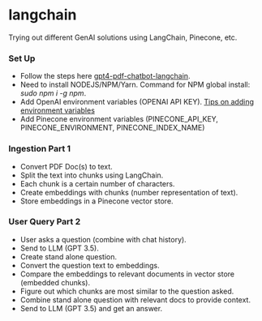 # langchain
Trying out different GenAI solutions using LangChain, Pinecone, etc.

### Set Up
* Follow the steps here [gpt4-pdf-chatbot-langchain](https://github.com/mayooear/gpt4-pdf-chatbot-langchain). 
* Need to install NODEJS/NPM/Yarn. Command for NPM global install: *sudo npm i -g npm*. 
* Add OpenAI environment variables (OPENAI API KEY). [Tips on adding environment variables](https://help.openai.com/en/articles/5112595-best-practices-for-api-key-safety)
* Add Pinecone environment variables (PINECONE_API_KEY, PINECONE_ENVIRONMENT, PINECONE_INDEX_NAME)

### Ingestion Part 1
* Convert PDF Doc(s) to text.
* Split the text into chunks using LangChain.
* Each chunk is a certain number of characters.
* Create embeddings with chunks (number representation of text).
* Store embeddings in a Pinecone vector store.

### User Query Part 2
* User asks a question (combine with chat history).
* Send to LLM (GPT 3.5).
* Create stand alone question.
* Convert the question text to embeddings.
* Compare the embeddings to relevant documents in vector store (embedded chunks).
* Figure out which chunks are most similar to the question asked.
* Combine stand alone question with relevant docs to provide context.
* Send to LLM (GPT 3.5) and get an answer.